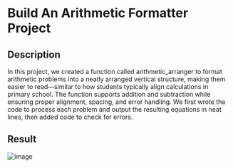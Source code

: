 # Build An Arithmetic Formatter Project
## Description
In this project, we created a function called arithmetic_arranger to format arithmetic problems into a neatly arranged vertical structure, making them easier to read—similar to how students typically align calculations in primary school. The function supports addition and subtraction while ensuring proper alignment, spacing, and error handling.
We first wrote the code to process each problem and output the resulting equations in neat lines, then added code to check for errors.

## Result
![image](https://github.com/user-attachments/assets/4b4c984d-d91d-456e-93ef-ac1f87c72cad)

